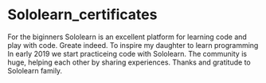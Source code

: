 # Sololearn_certificates
For the biginners Sololearn is an excellent platform for learning code and play with code.
Greate  indeed.
To inspire my daughter to learn programming In early 2019 we start practiceing code with Sololearn.
The community is huge, helping each other by sharing experiences.
Thanks and gratitude to Sololearn family.
